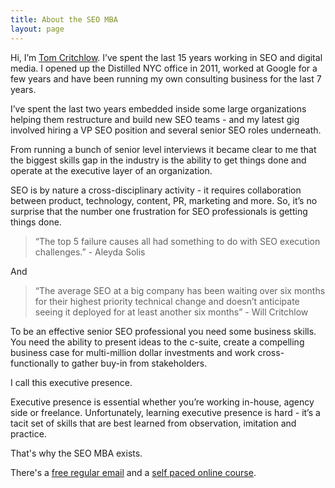 ```yaml
---
title: About the SEO MBA
layout: page
---
```


Hi, I’m <a href="https://tomcritchlow.com/" >Tom Critchlow</a>. I’ve spent the last 15 years working in SEO and digital media. I opened up the Distilled NYC office in 2011, worked at Google for a few years and have been running my own consulting business for the last 7 years.  

I’ve spent the last two years embedded inside some large organizations helping them restructure and build new SEO teams - and my latest gig involved hiring a VP SEO position and several senior SEO roles underneath.

From running a bunch of senior level interviews it became clear to me that the biggest skills gap in the industry is the ability to get things done and operate at the executive layer of an organization.

SEO is by nature a cross-disciplinary activity - it requires collaboration between product, technology, content, PR, marketing and more. So, it’s no surprise that the number one frustration for SEO professionals is getting things done.

> “The top 5 failure causes all had something to do with SEO execution challenges.” - Aleyda Solis

And

> “The average SEO at a big company has been waiting over six months for their highest priority technical change and doesn’t anticipate seeing it deployed for at least another six months” - Will Critchlow

To be an effective senior SEO professional you need some business skills. You need the ability to present ideas to the c-suite, create a compelling business case for multi-million dollar investments and work cross-functionally to gather buy-in from stakeholders.

I call this executive presence.

Executive presence is essential whether you’re working in-house, agency side or freelance. Unfortunately, learning executive presence is hard - it’s a tacit set of skills that are best learned from observation, imitation and practice.

That's why the SEO MBA exists.

There's a <a href="https://newslettter.seomba.com">free regular email</a> and a <a href="https://seomba.com/executive-presence/">self paced online course</a>.